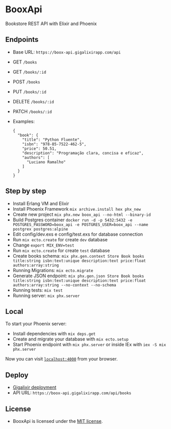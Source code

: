 # BooxApi

Bookstore REST API with Elixir and Phoenix

## Endpoints

  * Base URL: `https://boox-api.gigalixirapp.com/api`
  * GET `/books`
  * GET `/books/:id`
  * POST `/books`
  * PUT `/books/:id`
  * DELETE `/books/:id`
  * PATCH `/books/:id`

  * Examples:
      ```
      {
        "book": {
          "title": "Python Fluente",
          "isbn": "978-85-7522-462-5",
          "price": 50.51,
          "description": "Programação clara, concisa e eficaz",
          "authors": [
            "Luciano Ramalho"
          ]
        }
      }
      ```

## Step by step

  * Install Erlang VM and Elixir
  * Install Phoenix Framework `mix archive.install hex phx_new`
  * Create new project `mix phx.new boox_api --no-html --binary-id`
  * Build Postgres container `docker run -d -p 5432:5432 -e POSTGRES_PASSWORD=boox_api -e POSTGRES_USER=boox_api --name postgrex postgres:alpine`
  * Edit config/dev.exs e config/test.exs for database connection
  * Run `mix ecto.create` for create `dev` database
  * Change `export MIX_ENV=test`
  * Run `mix ecto.create` for create `test` database
  * Create books schema: `mix phx.gen.context Store Book books title:string isbn:text:unique description:text price:float authors:array:string`
  * Running Migrations: `mix ecto.migrate`
  * Generate JSON endpoint: `mix phx.gen.json Store Book books title:string isbn:text:unique description:text price:float authors:array:string --no-context --no-schema`
  * Running tests: `mix test`
  * Running server: `mix phx.server`

## Local

To start your Phoenix server:

  * Install dependencies with `mix deps.get`
  * Create and migrate your database with `mix ecto.setup`
  * Start Phoenix endpoint with `mix phx.server` or inside IEx with `iex -S mix phx.server`

Now you can visit [`localhost:4000`](http://localhost:4000) from your browser.

## Deploy

  * [Gigalixir deployment](https://gigalixir.readthedocs.io/en/latest/getting-started-guide.html)
  * API URL: `https://boox-api.gigalixirapp.com/api/books`

## License

  * BooxApi is licensed under the [MIT license](LICENSE).